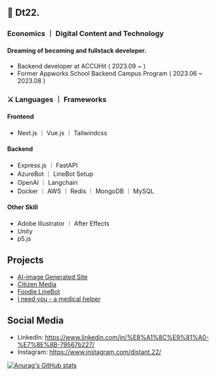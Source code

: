 ## 🦜 Dt22. 
### Economics ｜ Digital Content and Technology
#### Dreaming of becoming and fullstack developer.
 - Backend developer at ACCUHit ( 2023.09 ~ )
 - Former Appworks School Backend Campus Program ( 2023.06 ~ 2023.08 )

### ⚔ Languages ｜ Frameworks
#### Frontend
- Next.js ｜ Vue.js ｜ Tailwindcss
#### Backend
- Express.js ｜ FastAPI
- AzureBot ｜ LineBot Setup
- OpenAI ｜ Langchain
- Docker ｜ AWS ｜ Redis ｜ MongoDB ｜ MySQL
#### Other Skill
- Adobe Illustrator ｜ After Effects
- Unity
- p5.js


## Projects
- [AI-image Generated Site](https://github.com/Distant22/AI-generate-site)
- [Citizen Media](https://github.com/CitizenMedia-TW/citizen-media)
- [Foodie LineBot](https://github.com/Distant22/FoodieLineBot)
- [I need you - a medical helper](https://gitlab.com/nccu_se/7plus1/I_need_you)



## Social Media
- LinkedIn: https://www.linkedin.com/in/%E8%A1%8C%E9%81%A0-%E7%8E%8B-79567b227/
- Instagram: https://www.instagram.com/distant.22/

[![Anurag's GitHub stats](https://github-readme-stats.vercel.app/api?username=distant22&show_icons=true&theme=dark)](https://github.com/anuraghazra/github-readme-stats)

<!--
**Distant22/Distant22** is a ✨ _special_ ✨ repository because its `README.md` (this file) appears on your GitHub profile.

Here are some ideas to get you started:

- 🔭 I’m currently working on ...
- 🌱 I’m currently learning ...
- 👯 I’m looking to collaborate on ...
- 🤔 I’m looking for help with ...
- 💬 Ask me about ...
- 📫 How to reach me: ...
- 😄 Pronouns: ...
- ⚡ Fun fact: ...
-->
